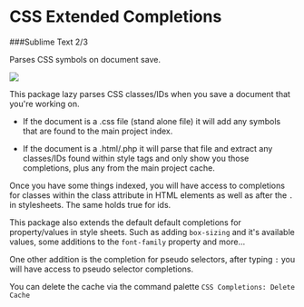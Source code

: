 CSS Extended Completions
===================

###Sublime Text 2/3

Parses CSS symbols on document save.

![
](https://dl.dropboxusercontent.com/u/4790638/images/css-extended-gif.gif)

This package lazy parses CSS classes/IDs when you save a document that you're working on.

* If the document is a .css file (stand alone file) it will add any symbols that are found to the main project index.

* If the document is a .html/.php it will parse that file and extract any classes/IDs found within style tags and only show you those completions, plus any from the main project cache.


Once you have some things indexed, you will have access to completions for classes within the class attribute in HTML elements as well as after the `.` in stylesheets. The same holds true for ids.

This package also extends the default default completions for property/values in style sheets. Such as adding `box-sizing` and it's available values, some additions to the `font-family` property and more…

One other addition is the completion for pseudo selectors, after typing `:` you will have access to pseudo selector completions.


You can delete the cache via the command palette `CSS Completions: Delete Cache`
